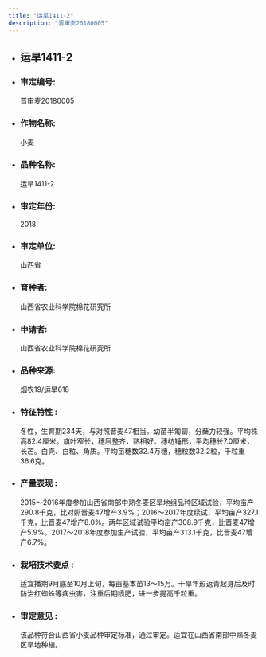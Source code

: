 ```yaml
---
title: "运旱1411-2"
description: "晋审麦20180005"
---
```

* ## 运旱1411-2
* ###  审定编号:  
   晋审麦20180005

*  ### 作物名称:  
   小麦

*   ###  品种名称: 
    运旱1411-2

*   ### 审定年份: 
    2018

*   ### 审定单位:  
    山西省

*   ### 育种者:  
    山西省农业科学院棉花研究所

*   ### 申请者:  
    山西省农业科学院棉花研究所

*   ### 品种来源:  
    烟农19/运旱618

*   ### 特征特性 : 
    冬性，生育期234天，与对照晋麦47相当。幼苗半匍匐，分蘖力较强。平均株高82.4厘米。旗叶窄长，穗层整齐，熟相好。穗纺锤形，平均穗长7.0厘米，长芒。白壳、白粒、角质。平均亩穗数32.4万穗，穗粒数32.2粒，千粒重36.6克。

*   ### 产量表现 : 
    2015～2016年度参加山西省南部中熟冬麦区旱地组品种区域试验，平均亩产290.8千克，比对照晋麦47增产3.9%；2016～2017年度续试，平均亩产327.1千克，比晋麦47增产8.0%。两年区域试验平均亩产308.9千克，比晋麦47增产5.9%。2017～2018年度参加生产试验，平均亩产313.1千克，比晋麦47增产6.7%。

*   ### 栽培技术要点 : 
    适宜播期9月底至10月上旬，每亩基本苗13～15万。干旱年形返青起身后及时防治红蜘蛛等病虫害，注重后期喷肥，进一步提高千粒重。

*   ### 审定意见 : 
    该品种符合山西省小麦品种审定标准，通过审定。适宜在山西省南部中熟冬麦区旱地种植。
